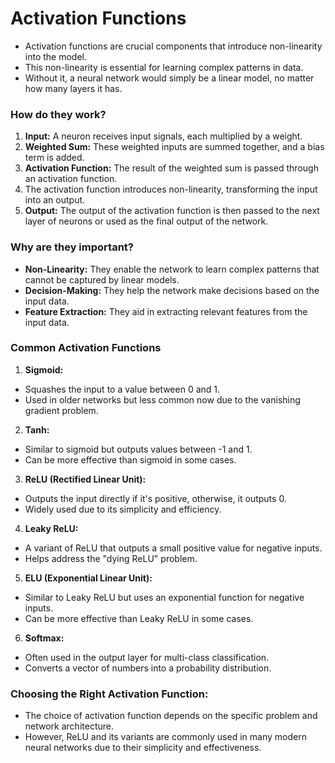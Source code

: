 # Activation Functions

- Activation functions are crucial components that introduce non-linearity into the model.
- This non-linearity is essential for learning complex patterns in data.
- Without it, a neural network would simply be a linear model, no matter how many layers it has.

### How do they work?
1. **Input:** A neuron receives input signals, each multiplied by a weight.
2. **Weighted Sum:** These weighted inputs are summed together, and a bias term is added.
3. **Activation Function:** The result of the weighted sum is passed through an activation function.
4. The activation function introduces non-linearity, transforming the input into an output.
5. **Output:** The output of the activation function is then passed to the next layer of neurons or used as the final output of the network.

### Why are they important?
- **Non-Linearity:** They enable the network to learn complex patterns that cannot be captured by linear models.
- **Decision-Making:** They help the network make decisions based on the input data.
- **Feature Extraction:** They aid in extracting relevant features from the input data.

### Common Activation Functions
1. **Sigmoid:**
- Squashes the input to a value between 0 and 1.
- Used in older networks but less common now due to the vanishing gradient problem.

2. **Tanh:**
- Similar to sigmoid but outputs values between -1 and 1.
- Can be more effective than sigmoid in some cases.

3. **ReLU (Rectified Linear Unit):**
- Outputs the input directly if it's positive, otherwise, it outputs 0.
- Widely used due to its simplicity and efficiency.

4. **Leaky ReLU:**
- A variant of ReLU that outputs a small positive value for negative inputs.
- Helps address the "dying ReLU" problem.

5. **ELU (Exponential Linear Unit):**
- Similar to Leaky ReLU but uses an exponential function for negative inputs.
- Can be more effective than Leaky ReLU in some cases.

6. **Softmax:**
- Often used in the output layer for multi-class classification.
- Converts a vector of numbers into a probability distribution.

### Choosing the Right Activation Function:
- The choice of activation function depends on the specific problem and network architecture.
- However, ReLU and its variants are commonly used in many modern neural networks due to their simplicity and effectiveness.
